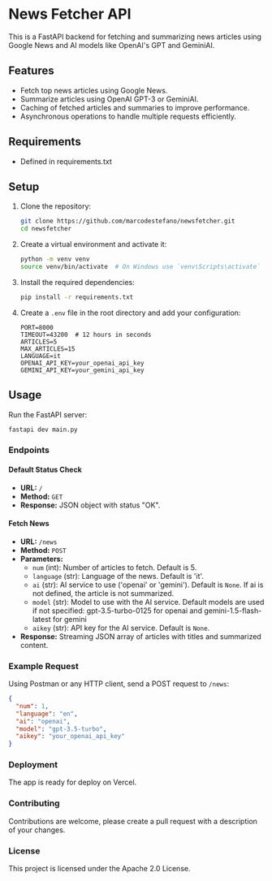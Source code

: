 # News Fetcher API

This is a FastAPI backend for fetching and summarizing news articles using Google News and AI models like OpenAI's GPT and GeminiAI.

## Features

- Fetch top news articles using Google News.
- Summarize articles using OpenAI GPT-3 or GeminiAI.
- Caching of fetched articles and summaries to improve performance.
- Asynchronous operations to handle multiple requests efficiently.

## Requirements

- Defined in requirements.txt

## Setup

1. Clone the repository:

    ```bash
    git clone https://github.com/marcodestefano/newsfetcher.git
    cd newsfetcher
    ```

2. Create a virtual environment and activate it:

    ```bash
    python -m venv venv
    source venv/bin/activate  # On Windows use `venv\Scripts\activate`
    ```

3. Install the required dependencies:

    ```bash
    pip install -r requirements.txt
    ```

4. Create a `.env` file in the root directory and add your configuration:

    ```plaintext
    PORT=8000
    TIMEOUT=43200  # 12 hours in seconds
    ARTICLES=5
    MAX_ARTICLES=15
    LANGUAGE=it
    OPENAI_API_KEY=your_openai_api_key
    GEMINI_API_KEY=your_gemini_api_key
    ```

## Usage

Run the FastAPI server:

```bash
fastapi dev main.py
```

### Endpoints

#### Default Status Check

- **URL:** `/`
- **Method:** `GET`
- **Response:** JSON object with status "OK".

#### Fetch News

- **URL:** `/news`
- **Method:** `POST`
- **Parameters:**
  - `num` (int): Number of articles to fetch. Default is 5.
  - `language` (str): Language of the news. Default is 'it'.
  - `ai` (str): AI service to use ('openai' or 'gemini'). Default is `None`. If ai is not defined, the article is not summarized.
  - `model` (str): Model to use with the AI service. Default models are used if not specified: gpt-3.5-turbo-0125 for openai and gemini-1.5-flash-latest for gemini
  - `aikey` (str): API key for the AI service. Default is `None`.
- **Response:** Streaming JSON array of articles with titles and summarized content.

### Example Request

Using Postman or any HTTP client, send a POST request to `/news`:

```json
{
  "num": 1,
  "language": "en",
  "ai": "openai",
  "model": "gpt-3.5-turbo",
  "aikey": "your_openai_api_key"
}
```

### Deployment

The app is ready for deploy on Vercel.

### Contributing

Contributions are welcome, please create a pull request with a description of your changes.

### License

This project is licensed under the Apache 2.0 License.
